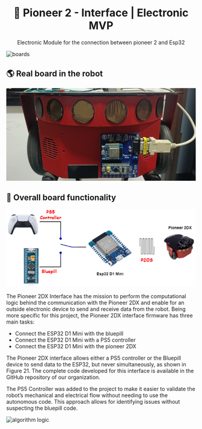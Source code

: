 
<h1 align="center">🤝 Pioneer 2 - Interface | Electronic MVP</h1>
<p align="center"> Electronic Module for the connection between pioneer 2 and Esp32</p>

![boards](./docs/diagramas-Page-21.drawio.png)

## 🌎 Real board in the robot

![real_robot_with_the_board](./docs/real_robot.jpeg)

## 🧠 Overall board functionality

![board_idea](./docs/diagramas-test_setup-pioneer_2dx_interface.drawio.png)

The Pioneer 2DX Interface has the mission to perform the computational logic behind the communication with the Pioneer 2DX and enable for an outside electronic device to send and receive data from the robot. Being more specific for this project, the Pioneer 2DX interface firmware has three main tasks:

- Connect the ESP32 D1 Mini with the bluepill
- Connect the ESP32 D1 Mini with a PS5 controller
- Connect the ESP32 D1 Mini with the pioneer 2DX

The Pioneer 2DX interface allows either a PS5 controller or the Bluepill device to send data to the ESP32, but never simultaneously, as shown in Figure 21. The complete code developed for this interface is available in the GitHub repository of our organization.

The PS5 Controller was added to the project to make it easier to validate the robot’s mechanical and electrical flow without needing to use the autonomous code. This approach allows for identifying issues without suspecting the bluepill code.

![algorithm logic](./docs/diagramas-algorithm_logic.drawio.png)